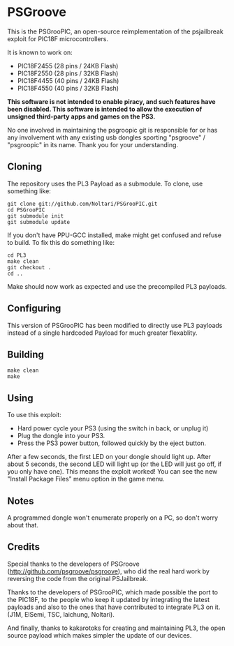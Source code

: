 PSGroove
========

This is the PSGrooPIC, an open-source reimplementation of the psjailbreak exploit for
PIC18F microcontrollers.

It is known to work on:

- PIC18F2455 (28 pins / 24KB Flash)
- PIC18F2550 (28 pins / 32KB Flash)
- PIC18F4455 (40 pins / 24KB Flash)
- PIC18F4550 (40 pins / 32KB Flash)

**This software is not intended to enable piracy, and such features
have been disabled.  This software is intended to allow the execution
of unsigned third-party apps and games on the PS3.**

No one involved in maintaining the psgroopic git is responsible for or has any involvement with any existing usb dongles sporting "psgroove" / "psgroopic" in its name. Thank you for your understanding.


Cloning
-------
The repository uses the PL3 Payload as a submodule.  To clone, use something like:

    git clone git://github.com/Noltari/PSGrooPIC.git
    cd PSGrooPIC
    git submodule init
    git submodule update

If you don't have PPU-GCC installed, make might get confused and refuse to build. To fix this do something like:

    cd PL3
    make clean
    git checkout .
    cd ..

Make should now work as expected and use the precompiled PL3 payloads.


Configuring
-----------

This version of PSGrooPIC has been modified to directly use PL3 payloads instead of a single hardcoded Payload for much greater flexablity.


Building
--------

    make clean
    make


Using
-----
To use this exploit:
  
* Hard power cycle your PS3 (using the switch in back, or unplug it)
* Plug the dongle into your PS3.
* Press the PS3 power button, followed quickly by the eject button.

After a few seconds, the first LED on your dongle should light up.
After about 5 seconds, the second LED will light up (or the LED will
just go off, if you only have one).  This means the exploit worked!
You can see the new "Install Package Files" menu option in the game
menu.


Notes
-----
A programmed dongle won't enumerate properly on a PC, so don't worry
about that.


Credits
-------
Special thanks to the developers of PSGroove (http://github.com/psgroove/psgroove), who did the real hard work by reversing the code from the original PSJailbreak.

Thanks to the developers of PSGrooPIC, which made possible the port to the PIC18F, to the people who keep it updated by integrating the latest payloads and also to the ones that have contributed to integrate PL3 on it. (J1M, ElSemi, TSC, laichung, Noltari).

And finally, thanks to kakarotoks for creating and maintaining PL3, the open source payload which makes simpler the update of our devices.